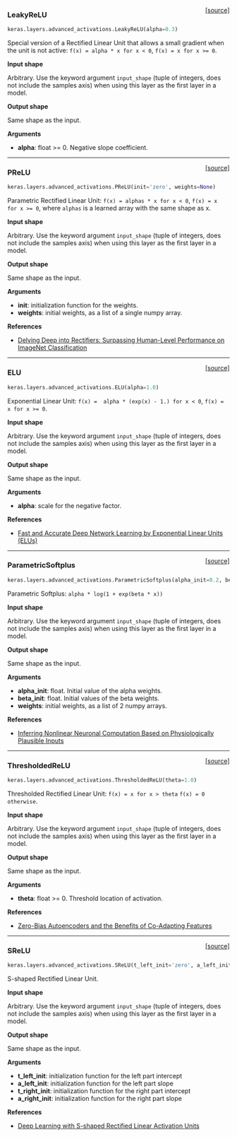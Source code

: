 <span style="float:right;">[[source]](https://github.com/fchollet/keras/blob/master/keras/layers/advanced_activations.py#L7)</span>
### LeakyReLU

```python
keras.layers.advanced_activations.LeakyReLU(alpha=0.3)
```

Special version of a Rectified Linear Unit
that allows a small gradient when the unit is not active:
`f(x) = alpha * x for x < 0`,
`f(x) = x for x >= 0`.

__Input shape__

Arbitrary. Use the keyword argument `input_shape`
(tuple of integers, does not include the samples axis)
when using this layer as the first layer in a model.

__Output shape__

Same shape as the input.

__Arguments__

- __alpha__: float >= 0. Negative slope coefficient.

----

<span style="float:right;">[[source]](https://github.com/fchollet/keras/blob/master/keras/layers/advanced_activations.py#L38)</span>
### PReLU

```python
keras.layers.advanced_activations.PReLU(init='zero', weights=None)
```

Parametric Rectified Linear Unit:
`f(x) = alphas * x for x < 0`,
`f(x) = x for x >= 0`,
where `alphas` is a learned array with the same shape as x.

__Input shape__

Arbitrary. Use the keyword argument `input_shape`
(tuple of integers, does not include the samples axis)
when using this layer as the first layer in a model.

__Output shape__

Same shape as the input.

__Arguments__

- __init__: initialization function for the weights.
- __weights__: initial weights, as a list of a single numpy array.

__References__

- [Delving Deep into Rectifiers: Surpassing Human-Level Performance on ImageNet Classification](http://arxiv.org/pdf/1502.01852v1.pdf)

----

<span style="float:right;">[[source]](https://github.com/fchollet/keras/blob/master/keras/layers/advanced_activations.py#L85)</span>
### ELU

```python
keras.layers.advanced_activations.ELU(alpha=1.0)
```

Exponential Linear Unit:
`f(x) =  alpha * (exp(x) - 1.) for x < 0`,
`f(x) = x for x >= 0`.

__Input shape__

Arbitrary. Use the keyword argument `input_shape`
(tuple of integers, does not include the samples axis)
when using this layer as the first layer in a model.

__Output shape__

Same shape as the input.

__Arguments__

- __alpha__: scale for the negative factor.

__References__

- [Fast and Accurate Deep Network Learning by Exponential Linear Units (ELUs)](http://arxiv.org/pdf/1511.07289v1.pdf)

----

<span style="float:right;">[[source]](https://github.com/fchollet/keras/blob/master/keras/layers/advanced_activations.py#L120)</span>
### ParametricSoftplus

```python
keras.layers.advanced_activations.ParametricSoftplus(alpha_init=0.2, beta_init=5.0, weights=None)
```

Parametric Softplus:
`alpha * log(1 + exp(beta * x))`

__Input shape__

Arbitrary. Use the keyword argument `input_shape`
(tuple of integers, does not include the samples axis)
when using this layer as the first layer in a model.

__Output shape__

Same shape as the input.

__Arguments__

- __alpha_init__: float. Initial value of the alpha weights.
- __beta_init__: float. Initial values of the beta weights.
- __weights__: initial weights, as a list of 2 numpy arrays.

__References__

- [Inferring Nonlinear Neuronal Computation Based on Physiologically Plausible Inputs](http://journals.plos.org/ploscompbiol/article?id=10.1371/journal.pcbi.1003143)

----

<span style="float:right;">[[source]](https://github.com/fchollet/keras/blob/master/keras/layers/advanced_activations.py#L170)</span>
### ThresholdedReLU

```python
keras.layers.advanced_activations.ThresholdedReLU(theta=1.0)
```

Thresholded Rectified Linear Unit:
`f(x) = x for x > theta`
`f(x) = 0 otherwise`.

__Input shape__

Arbitrary. Use the keyword argument `input_shape`
(tuple of integers, does not include the samples axis)
when using this layer as the first layer in a model.

__Output shape__

Same shape as the input.

__Arguments__

- __theta__: float >= 0. Threshold location of activation.

__References__

- [Zero-Bias Autoencoders and the Benefits of Co-Adapting Features](http://arxiv.org/pdf/1402.3337.pdf)

----

<span style="float:right;">[[source]](https://github.com/fchollet/keras/blob/master/keras/layers/advanced_activations.py#L203)</span>
### SReLU

```python
keras.layers.advanced_activations.SReLU(t_left_init='zero', a_left_init='glorot_uniform', t_right_init='glorot_uniform', a_right_init='one')
```

S-shaped Rectified Linear Unit.

__Input shape__

Arbitrary. Use the keyword argument `input_shape`
(tuple of integers, does not include the samples axis)
when using this layer as the first layer in a model.

__Output shape__

Same shape as the input.

__Arguments__

- __t_left_init__: initialization function for the left part intercept
- __a_left_init__: initialization function for the left part slope
- __t_right_init__: initialization function for the right part intercept
- __a_right_init__: initialization function for the right part slope

__References__

- [Deep Learning with S-shaped Rectified Linear Activation Units](http://arxiv.org/abs/1512.07030)
